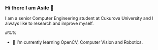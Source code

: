 ### Hi there I am Asile 👋

I am a senior Computer Engineering student at Cukurova University and I always like to research and improve myself. 

#%%
- 🌱 I’m currently learning OpenCV, Computer Vision and Robotics.
<!--
Here are some ideas to get you started:

- 🔭 I’m currently working on ...

- 👯 I’m looking to collaborate on ...
- 🤔 I’m looking for help with ...
- 💬 Ask me about ...
- 📫 How to reach me: ...
- 😄 Pronouns: ...
- ⚡ Fun fact: ...
--!>
